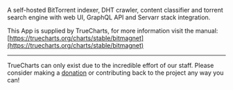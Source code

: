 A self-hosted BitTorrent indexer, DHT crawler, content classifier and torrent search engine with web UI, GraphQL API and Servarr stack integration.

This App is supplied by TrueCharts, for more information visit the manual: [https://truecharts.org/charts/stable/bitmagnet](https://truecharts.org/charts/stable/bitmagnet)

---

TrueCharts can only exist due to the incredible effort of our staff.
Please consider making a [donation](https://truecharts.org/sponsor) or contributing back to the project any way you can!
